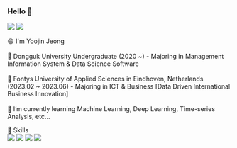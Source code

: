 ### Hello 👋

<a href="https://y8jinn.tistory.com/" target="_blank"><img src="https://img.shields.io/badge/Tistory-000000?style=flat-square&logo=Tistory&logoColor=white"/></a>
<a href="https://www.instagram.com/_y8jin/" target="_blank"><img src="https://img.shields.io/badge/Instagram-E4405F?style=flat-square&logo=Instagram&logoColor=white"/></a>

😄 I'm Yoojin Jeong   <br/><br/>
🏫 Dongguk University Undergraduate (2020 ~) - Majoring in Management Information System & Data Science Software   <br/><br/>
🛫 Fontys University of Applied Sciences in Eindhoven, Netherlands (2023.02 ~ 2023.06) - Majoring in ICT & Business [Data Driven International Business Innovation]   <br/><br/>
🌱 I’m currently learning Machine Learning, Deep Learning, Time-series Analysis, etc...  <br/> 

<!--
**y8jinn/y8jinn** is a ✨ _special_ ✨ repository because its `README.md` (this file) appears on your GitHub profile.

Here are some ideas to get you started:

- 🔭 I’m currently working on ...
- 🌱 I’m currently learning ...
- 👯 I’m looking to collaborate on ...
- 🤔 I’m looking for help with ...
- 💬 Ask me about ...
- 📫 How to reach me: ...
- 😄 Pronouns: ...
- ⚡ Fun fact: ...
-->

💪 Skills    
<img src="https://img.shields.io/badge/Python-3776AB?style=for-the-badge&logo=Python&logoColor=black"> <img src="https://img.shields.io/badge/R-276DC3?style=for-the-badge&logo=R&logoColor=black"> <img src="https://img.shields.io/badge/MySQL-4479A1?style=for-the-badge&logo=MySQL&logoColor=black"> <img src="https://img.shields.io/badge/PostgreSQL-4169E1?style=for-the-badge&logo=PostgreSQL&logoColor=black">
